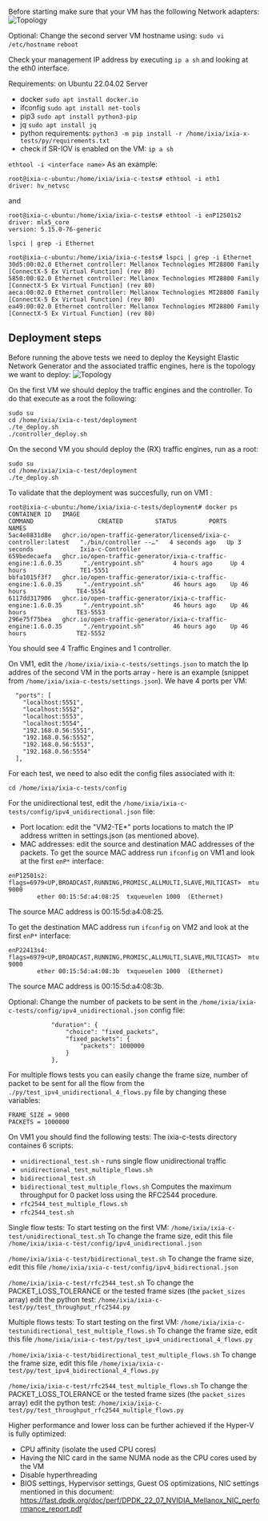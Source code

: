   

Before starting make sure that your VM has the following Network adapters:
![Topology](/configs/Keng-Agent%20VM%20settings.png "")

Optional: Change the second server VM hostname using:
`sudo vi /etc/hostname`
`reboot`

Check your management IP address by executing `ip a sh` and looking at the eth0 interface.

Requirements: on Ubuntu 22.04.02 Server
- docker `sudo apt install docker.io`  
- ifconfig `sudo apt install net-tools`  
- pip3   `sudo apt install python3-pip`    
- jq     `sudo apt install jq`
- python requirements: `python3 -m pip install -r /home/ixia/ixia-x-tests/py/requirements.txt`
- check if SR-IOV is enabled on the VM:
`ip a sh` 
  
`ethtool -i <interface name>`
As an example: 
```
root@ixia-c-ubuntu:/home/ixia/ixia-c-tests# ethtool -i eth1
driver: hv_netvsc  
```
and
```
root@ixia-c-ubuntu:/home/ixia/ixia-c-tests# ethtool -i enP12501s2
driver: mlx5_core
version: 5.15.0-76-generic
```

`lspci | grep -i Ethernet`   
```
root@ixia-c-ubuntu:/home/ixia/ixia-c-tests# lspci | grep -i Ethernet
30d5:00:02.0 Ethernet controller: Mellanox Technologies MT28800 Family [ConnectX-5 Ex Virtual Function] (rev 80)
5850:00:02.0 Ethernet controller: Mellanox Technologies MT28800 Family [ConnectX-5 Ex Virtual Function] (rev 80)
aeca:00:02.0 Ethernet controller: Mellanox Technologies MT28800 Family [ConnectX-5 Ex Virtual Function] (rev 80)
ea49:00:02.0 Ethernet controller: Mellanox Technologies MT28800 Family [ConnectX-5 Ex Virtual Function] (rev 80)
```




## Deployment steps     
Before running the above tests we need to deploy the Keysight Elastic Network Generator and the associated traffic engines, here is the topology we want to deploy:
![Topology](/configs/Hyper-V%20topology.png "")

On the first VM we should deploy the traffic engines and the controller. To do that execute as a root the following:
```
sudo su
cd /home/ixia/ixia-c-test/deployment
./te_deploy.sh
./controller_deploy.sh
```

On the second VM you should deploy the (RX) traffic engines, run as a root:
```
sudo su
cd /home/ixia/ixia-c-test/deployment
./te_deploy.sh
```

To validate that the deployment was succesfully, run on VM1 :
```
root@ixia-c-ubuntu:/home/ixia/ixia-c-tests/deployment# docker ps
CONTAINER ID   IMAGE                                                              COMMAND                  CREATED         STATUS         PORTS     NAMES
5ac4e8831d8e   ghcr.io/open-traffic-generator/licensed/ixia-c-controller:latest   "./bin/controller --…"   4 seconds ago   Up 3 seconds             Ixia-c-Controller
659bedecaefa   ghcr.io/open-traffic-generator/ixia-c-traffic-engine:1.6.0.35      "./entrypoint.sh"        4 hours ago     Up 4 hours               TE1-5551
bbfa1015f3f7   ghcr.io/open-traffic-generator/ixia-c-traffic-engine:1.6.0.35      "./entrypoint.sh"        46 hours ago    Up 46 hours              TE4-5554
6117dd317906   ghcr.io/open-traffic-generator/ixia-c-traffic-engine:1.6.0.35      "./entrypoint.sh"        46 hours ago    Up 46 hours              TE3-5553
296e75f75bea   ghcr.io/open-traffic-generator/ixia-c-traffic-engine:1.6.0.35      "./entrypoint.sh"        46 hours ago    Up 46 hours              TE2-5552
```
You should see 4 Traffic Engines and 1 controller.

On VM1, edit the `/home/ixia/ixia-c-tests/settings.json` to match the Ip addres of the second VM in the ports array - here is an example (snippet from `/home/ixia/ixia-c-tests/settings.json`). We have 4 ports per VM:
```
  "ports": [
    "localhost:5551",
    "localhost:5552",
    "localhost:5553",
    "localhost:5554",
    "192.168.0.56:5551",
    "192.168.0.56:5552",
    "192.168.0.56:5553",
    "192.168.0.56:5554"
  ],
```

For each test, we need to also edit the config files associated with it:
```
cd /home/ixia/ixia-c-tests/config
```
For the unidirectional test, edit the `/home/ixia/ixia-c-tests/config/ipv4_unidirectional.json` file:
- Port location: edit the "VM2-TE*" ports locations to match the IP address written in settings.json (as mentioned above).
- MAC addresses: edit the source and destination MAC addresses of the packets.
To get the source MAC address run `ifconfig` on VM1 and look at the first `enP*` interface:
```
enP12501s2: flags=6979<UP,BROADCAST,RUNNING,PROMISC,ALLMULTI,SLAVE,MULTICAST>  mtu 9000
        ether 00:15:5d:a4:08:25  txqueuelen 1000  (Ethernet)
```
The source MAC address is 00:15:5d:a4:08:25.

To get the destination MAC address run `ifconfig` on VM2 and look at the first `enP*` interface:
```
enP22413s4: flags=6979<UP,BROADCAST,RUNNING,PROMISC,ALLMULTI,SLAVE,MULTICAST>  mtu 9000
        ether 00:15:5d:a4:08:3b  txqueuelen 1000  (Ethernet)
```
The source MAC address is 00:15:5d:a4:08:3b.

Optional: Change the number of packets to be sent in the `/home/ixia/ixia-c-tests/config/ipv4_unidirectional.json` config file:
```
            "duration": {
                "choice": "fixed_packets",
                "fixed_packets": {
                    "packets": 1000000
                }
            },
```

For multiple flows tests you can easily change the frame size, number of packet to be sent for all the flow from the `./py/test_ipv4_unidirectional_4_flows.py` file by changing these variables:
``` 
FRAME_SIZE = 9000
PACKETS = 1000000
```

On VM1 you should find the following tests:
The ixia-c-tests directory containes 6 scripts:
- `unidirectional_test.sh` - runs single flow unidirectional traffic
- `unidirectional_test_multiple_flows.sh`
- `bidirectional_test.sh`
- `bidirectional_test_multiple_flows.sh`
Computes the maximum throughput for 0 packet loss using the RFC2544 procedure.
- `rfc2544_test_multiple_flows.sh`
- `rfc2544_test.sh`

Single flow tests:
To start testing on the first VM:
`/home/ixia/ixia-c-test/unidirectional_test.sh`
To change the frame size, edit this file `/home/ixia/ixia-c-test/config/ipv4_unidirectional.json`

`/home/ixia/ixia-c-test/bidirectional_test.sh`
To change the frame size, edit this file `/home/ixia/ixia-c-test/config/ipv4_bidirectional.json`

`/home/ixia/ixia-c-test/rfc2544_test.sh`
To change the PACKET_LOSS_TOLERANCE or the tested frame sizes (the `packet_sizes` array) edit the python test: `/home/ixia/ixia-c-test/py/test_throughput_rfc2544.py`


Multiple flows tests:
To start testing on the first VM:
`/home/ixia/ixia-c-testunidirectional_test_multiple_flows.sh`
To change the frame size, edit this file `/home/ixia/ixia-c-test/py/test_ipv4_unidirectional_4_flows.py`

`/home/ixia/ixia-c-test/bidirectional_test_multiple_flows.sh`
To change the frame size, edit this file `/home/ixia/ixia-c-test/py/test_ipv4_bidirectional_4_flows.py`

`/home/ixia/ixia-c-test/rfc2544_test_multiple_flows.sh`
To change the PACKET_LOSS_TOLERANCE or the tested frame sizes (the `packet_sizes` array) edit the python test: `/home/ixia/ixia-c-test/py/test_throughput_rfc2544_multiple_flows.py`

Higher performance and lower loss can be further achieved if the Hyper-V is fully optimized:
- CPU affinity (isolate the used CPU cores)
- Having the NIC card in the same NUMA node as the CPU cores used by the VM
- Disable hyperthreading
- BIOS settings, Hypervisor settings, Guest OS optimizations, NIC settings mentioned in this document:
https://fast.dpdk.org/doc/perf/DPDK_22_07_NVIDIA_Mellanox_NIC_performance_report.pdf 



